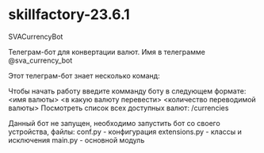 # skillfactory-23.6.1
SVACurrencyBot

Телеграм-бот для конвертации валют. Имя в телеграмме @sva_currency_bot

Этот телеграм-бот знает несколько команд:

Чтобы начать работу введите комманду боту в следующем формате:
<имя валюты> <в какую валюту перевести> <количество переводимой валюты>
Посмотреть список всех доступных валют: /currencies

Данный бот не запущен, необходимо запустить бот со своего устройства, файлы:
conf.py - конфигурация
extensions.py - классы и исключения
main.py - основной модуль
